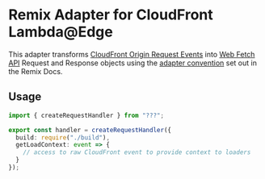 # Remix Adapter for CloudFront Lambda@Edge

This adapter transforms [CloudFront Origin Request Events](https://docs.aws.amazon.com/AmazonCloudFront/latest/DeveloperGuide/lambda-event-structure.html#example-origin-request) into [Web Fetch API](https://developer.mozilla.org/en-US/docs/Web/API/Fetch_API) Request and Response objects using the [adapter convention](https://remix.run/docs/en/v1/other-api/adapter) set out in the Remix Docs.

## Usage

```ts
import { createRequestHandler } from "???";

export const handler = createRequestHandler({
  build: require("./build"),
  getLoadContext: event => {
    // access to raw CloudFront event to provide context to loaders
  }
});
```
